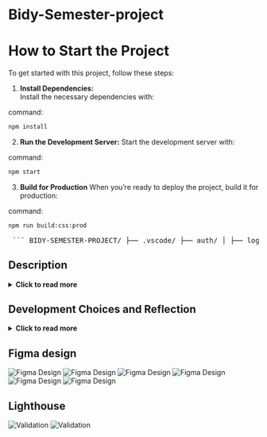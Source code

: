# Bidy-Semester-project
# How to Start the Project
To get started with this project, follow these steps:

1. **Install Dependencies:**  
Install the necessary dependencies with:

command:
```bash
npm install
```


2. **Run the Development Server:**
Start the development server with:

command:
```bash
npm start
```

3.	**Build for Production**
When you’re ready to deploy the project, build it for production:

command:
 ```bash
npm run build:css:prod
```
<pre markdown> ``` BIDY-SEMESTER-PROJECT/ ├── .vscode/ ├── auth/ │ ├── login/ │ └── register/ ├── fonts/ │ ├── Satoshi-Black.woff │ ├── Satoshi-Bold.woff │ ├── Satoshi-Light.woff │ └── Satoshi-Medium.woff ├── listing/ │ ├── index.html │ └── node_modules/ ├── node_modules/ ├── profile/ │ └── index.html ├── src/ │ ├── input.css │ ├── output.css │ ├── css/ │ ├── js/ │ │ ├── api/ │ │ ├── components/ │ │ │ ├── authLinks.js │ │ │ ├── createSingleCard.js │ │ │ ├── footer.components.js │ │ │ ├── listingCard.components.js │ │ │ ├── myAuctions.component.js │ │ │ ├── newauction-modal.component.js │ │ │ ├── purchasedAuc.modal.component.js │ │ │ ├── search-modal.component.js │ │ │ ├── showCustomAlert.components.js │ │ │ └── updateProfile-modal.component.js │ │ ├── utilities/ │ │ │ ├── carouseCardUtils.js │ │ │ ├── createInput.utilities.js │ │ │ ├── formValidation.utilities.js │ │ │ ├── header.utilities.js │ │ │ └── storage.js │ │ └── views/ │ ├── media/ │ └── mediaReadme/ ├── .gitignore ├── favicon.ico ├── index.html ├── package-lock.json ├── package.json ├── README.md └── tailwind.config.js ``` </pre>


## Description
<details>
  <summary><strong>Click to read more</strong></summary>
  
  - **You can try this prototype by creating a user with an email address ending  @stud.noroff.no** 


- **User Stories**: 
 1. A user with a stud.noroff.no email can register
 2. A registered user can log in.
 3. A registered user can log out.
 4. A registered user can update their avatar.
 5. A registered user can view their total credit.
 6. A registered user can create a listing with a title, deadline date, media gallery, and description.
 7. A registered user can place a bid on another user’s listing.
 8. A registered user can view bids made on their listing.
 9. An unregistered user can search through listings.

- **Best Practices**:
 10.	Application JavaScript code adheres to best practices. 
 11.	Application CSS code follows best practices.
 12.	Application HTML code follows best practices.

- **User Experience**:
	13.	Errors are handled appropriately with helpful alerts to the user.
	14.	All form inputs are validated and accessible.
	15.	Navigation UI is efficient, functional, and accessible.

- **Design Appeal**: 
	16.	The theme is visually appealing to the target audience.
	17.	The theme’s color palette complies with WCAG standards.
	18.	Content is arranged in an appealing and responsive layout.
	19.	All submitted resources are delivered in the requested format.

</details>


## Development Choices and Reflection
<details>
  <summary><strong>Click to read more</strong></summary>

 **Browsersync Usage**

I opted not to use Live Server or set up path names manually. Instead, I chose Browsersync, which is used to run the project. Browsersync provides both a localhost environment and a shareable link that works on other devices connected to the same network. This made it easier for me to test functionality on mobile devices in real time.

**@tailwindcss/line-clamp**
 is a superior solution for multi-line text truncation because it leverages the native -webkit-line-clamp property for performance and simplicity. Unlike traditional CSS or JavaScript-based methods, it integrates seamlessly with Tailwind’s utility-first approach, enabling developers to add responsive and maintainable truncation directly in the HTML. It eliminates the need for custom code, ensures consistent behavior across browsers, and avoids the performance overhead of DOM manipulation, making it a time-efficient and reliable choice for modern web development.

**Validation and Error Handling**

I used Regex for user login validation and implemented a throw statement for error handling. This allowed me to capture and display error messages both from the API and my own custom validation. Additionally, I created a dedicated div where error codes are displayed, aligning with my design approach.

**Focus on Modal Implementation**

I placed significant emphasis on learning and implementing modals for this project. Modals were used for:
	•	Search functionality.
	•	Creating new posts.
	•	Viewing won auctions.
	•	Editing user profiles.

The dynamic modal for creating new auctions, along with the functionality to edit them, proved to be complex. Specifically, implementing a dynamic method for adding URLs presented challenges, but these issues have now been resolved.

The modal for creating a new auction follows a similar structure to the login and registration forms. It displays error messages at the bottom, indicating which fields need to be filled out.

**Design Approach**

I aimed to improve my design skills by focusing on a popping style, where icons and small elements “pop” visually to create a modern aesthetic. This style aligns with the Figma design file I created for this project.

**Search Functionality**

The search functionality is also implemented as a modal. It retrieves listings containing the searched keyword and includes pagination, which I implemented for the first time.

</details>

## Figma design

![Figma Design](src/mediaReadme/home.png)
![Figma Design](src/mediaReadme/listning.png)
![Figma Design](src/mediaReadme/profile.png)
![Figma Design](src/mediaReadme/bid.png)
![Figma Design](src/mediaReadme/footer.png)
![Figma Design](src/mediaReadme/stylesheet.png)




## Lighthouse 
![Validation](src/mediaReadme/testing1.png)
![Validation](src/mediaReadme/testing2.png)
